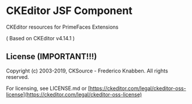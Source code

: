 CKEditor JSF Component
==================

CKEditor resources for PrimeFaces Extensions

( Based on CKEditor v4.14.1 )

## License (IMPORTANT!!!)

Copyright (c) 2003-2019, CKSource - Frederico Knabben. All rights reserved.

For licensing, see LICENSE.md or [https://ckeditor.com/legal/ckeditor-oss-license](https://ckeditor.com/legal/ckeditor-oss-license)
